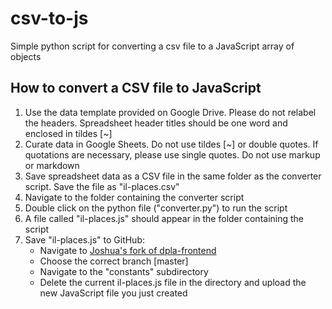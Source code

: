 # csv-to-js
  Simple python script for converting a csv file to a JavaScript array of objects

## How to convert a CSV file to JavaScript
 1. Use the data template provided on Google Drive. Please do not relabel the headers. Spreadsheet header titles should be one word and enclosed in tildes [~]
 1. Curate data in Google Sheets. Do not use tildes [~] or double quotes. If quotations are necessary, please use single quotes. Do not use markup or markdown
 1. Save spreadsheet data as a CSV file in the same folder as the converter script. Save the file as "il-places.csv"
 1. Navigate to the folder containing the converter script
 1. Double click on the python file ("converter.py") to run the script
 1. A file called "il-places.js" should appear in the folder containing the script
 1. Save "il-places.js" to GitHub:
     - Navigate to [Joshua's fork of dpla-frontend](https://github.com/jlynch2121/dpla-frontend/tree/master/constants)
     - Choose the correct branch [master]
     - Navigate to the "constants" subdirectory
     - Delete the current il-places.js file in the directory and upload the new JavaScript file you just created
